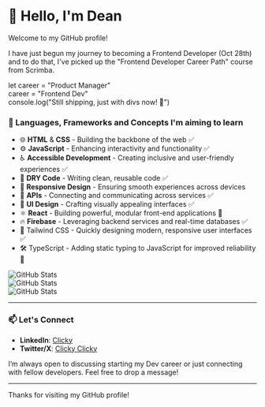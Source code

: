 # 👋 Hello, I'm Dean

Welcome to my GitHub profile! 

I have just begun my journey to becoming a Frontend Developer (Oct 28th) and to do that, I've picked up the "Frontend Developer Career Path" course from Scrimba.

let career = "Product Manager" <br>
career = "Frontend Dev"  
console.log("Still shipping, just with divs now! 🚀")

### 🌱 Languages, Frameworks and Concepts I'm aiming to learn

- 🌐 **HTML** & **CSS** - Building the backbone of the web ✅
- ⚙️ **JavaScript** - Enhancing interactivity and functionality ✅
- ♿ **Accessible Development** - Creating inclusive and user-friendly experiences ✅
- 🔄 **DRY Code** - Writing clean, reusable code ✅
- 📱 **Responsive Design** - Ensuring smooth experiences across devices 
- 🔌 **APIs** - Connecting and communicating across services ✅
- 🎨 **UI Design** - Crafting visually appealing interfaces ✅
- ⚛️ **React** - Building powerful, modular front-end applications 🔄
- 🔥 **Firebase** - Leveraging backend services and real-time databases ✅
- 🎨 Tailwind CSS - Quickly designing modern, responsive user interfaces ✅
- 🛠️ TypeScript - Adding static typing to JavaScript for improved reliability 🔄

![GitHub Stats](https://github-readme-streak-stats.herokuapp.com/?user=Kynjii&theme=chartreuse-dark&hide_border=true)<br>
![GitHub Stats](https://github-readme-stats.vercel.app/api?username=Kynjii&theme=chartreuse-dark&show_icons=true&hide_border=true&count_private=true)<br>
![GitHub Stats](https://github-readme-stats.vercel.app/api/top-langs/?username=Kynjii&theme=chartreuse-dark&show_icons=true&hide_border=true&layout=compact)

---

### 📫 Let's Connect
- **LinkedIn**: [Clicky](https://linkedin.com/in/deanburrowscm)
- **Twitter/X**: [Clicky Clicky](https://x.com/Dean_the_dev)

I’m always open to discussing starting my Dev career or just connecting with fellow developers. Feel free to drop a message!

---

Thanks for visiting my GitHub profile!
